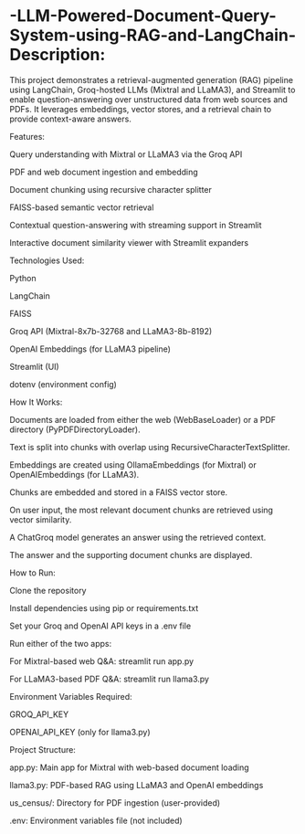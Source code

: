 # -LLM-Powered-Document-Query-System-using-RAG-and-LangChain-Description:
This project demonstrates a retrieval-augmented generation (RAG) pipeline using LangChain, Groq-hosted LLMs (Mixtral and LLaMA3), and Streamlit to enable question-answering over unstructured data from web sources and PDFs. It leverages embeddings, vector stores, and a retrieval chain to provide context-aware answers.

Features:

Query understanding with Mixtral or LLaMA3 via the Groq API

PDF and web document ingestion and embedding

Document chunking using recursive character splitter

FAISS-based semantic vector retrieval

Contextual question-answering with streaming support in Streamlit

Interactive document similarity viewer with Streamlit expanders

Technologies Used:

Python

LangChain

FAISS

Groq API (Mixtral-8x7b-32768 and LLaMA3-8b-8192)

OpenAI Embeddings (for LLaMA3 pipeline)

Streamlit (UI)

dotenv (environment config)

How It Works:

Documents are loaded from either the web (WebBaseLoader) or a PDF directory (PyPDFDirectoryLoader).

Text is split into chunks with overlap using RecursiveCharacterTextSplitter.

Embeddings are created using OllamaEmbeddings (for Mixtral) or OpenAIEmbeddings (for LLaMA3).

Chunks are embedded and stored in a FAISS vector store.

On user input, the most relevant document chunks are retrieved using vector similarity.

A ChatGroq model generates an answer using the retrieved context.

The answer and the supporting document chunks are displayed.

How to Run:

Clone the repository

Install dependencies using pip or requirements.txt

Set your Groq and OpenAI API keys in a .env file

Run either of the two apps:

For Mixtral-based web Q&A:
streamlit run app.py

For LLaMA3-based PDF Q&A:
streamlit run llama3.py

Environment Variables Required:

GROQ_API_KEY

OPENAI_API_KEY (only for llama3.py)

Project Structure:

app.py: Main app for Mixtral with web-based document loading

llama3.py: PDF-based RAG using LLaMA3 and OpenAI embeddings

us_census/: Directory for PDF ingestion (user-provided)

.env: Environment variables file (not included)

